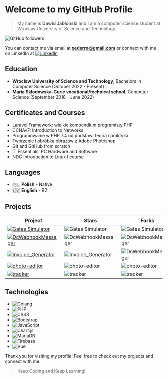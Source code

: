 # Welcome to my GitHub Profile

>My name is **Dawid Jabłoński** and I am a computer science student at Wroclaw University of Science and Technology.

![GitHub followers](https://img.shields.io/github/followers/xederro?color=blueviolet&style=flat-square)

You can contact me via email at **[xederro@gmail.com](mailto:xederro@gmail.com)** 
or connect with me on LinkedIn at [![LinkedIn](https://img.shields.io/badge/-LinkedIn-blue?style=flat-square&logo=linkedin&logoColor=white&link=https://linkedin.com/in/dawidjablonski)](https://linkedin.com/in/dawidjablonski)

## Education

-   **Wroclaw University of Science and Technology**, Bachelors in Computer Science (October 2022 - Present)
-   **Maria Skłodowska-Curie vocational/technical school**, Computer Science (September 2018 - June 2022)

## Certificates and Courses

-   Laravel Framework: wielkie kompendium programisty PHP
-   CCNAv7: Introduction to Networks
-   Programowanie w PHP 7.4 od podstaw: teoria i praktyka
-   Tworzenie i obróbka obrazów z Adobe Photoshop
-   Git and GitHub from scratch
-   IT Essentials: PC Hardware and Software
-   NDG Introduction to Linux I course

## Languages

-   🇵🇱 **Polish** - Native
-   🇺🇸 **English** - B2

## Projects

| Project                                                                                                                                                                                                                            | Stars | Forks | Issues | Pull Requests |
| ---------------------------------------------------------------------------------------------------------------------------------------------------------------------------------------------------------------------------------- | ----- | ----- | ------ | ------------- |
| [![Gates Simulator](https://img.shields.io/badge/-Gates_Simulator-blueviolet?style=flat-square&logo=github&logoColor=white&link=https://github.com/cholewakrzysztof/lab-project)]([https://github.com/xederro/photo-editor](https://github.com/cholewakrzysztof/lab-project))|![Gates Simulator](https://img.shields.io/github/stars/cholewakrzysztof/lab-project?color=blueviolet&style=flat-square)|![Gates Simulator](https://img.shields.io/github/forks/cholewakrzysztof/lab-project?color=blueviolet&style=flat-square)|![Gates Simulator](https://img.shields.io/github/issues/cholewakrzysztof/lab-project?color=blueviolet&style=flat-square)|![Gates Simulator](https://img.shields.io/github/issues-pr/cholewakrzysztof/lab-project?color=blueviolet&style=flat-square)|
| [![DcWebhookMessager](https://img.shields.io/badge/-Dc_Webhook_Messager-blueviolet?style=flat-square&logo=github&logoColor=white&link=https://github.com/xederro/DcWebhookMessager)](https://github.com/xederro/DcWebhookMessager) |![DcWebhookMessager](https://img.shields.io/github/stars/xederro/DcWebhookMessager?color=blueviolet&style=flat-square)|![DcWebhookMessager](https://img.shields.io/github/forks/xederro/DcWebhookMessager?color=blueviolet&style=flat-square)|![DcWebhookMessager](https://img.shields.io/github/issues/xederro/DcWebhookMessager?color=blueviolet&style=flat-square)|![DcWebhookMessager](https://img.shields.io/github/issues-pr/xederro/DcWebhookMessager?color=blueviolet&style=flat-square)|
| [![Invoice_Generator](https://img.shields.io/badge/-Invoice_Generator-blueviolet?style=flat-square&logo=github&logoColor=white&link=https://github.com/xederro/Invoice_Generator)](https://github.com/xederro/Invoice_Generator)   |![Invoice_Generator](https://img.shields.io/github/stars/xederro/DcWebhookMessager?color=blueviolet&style=flat-square)|![DcWebhookMessager](https://img.shields.io/github/forks/xederro/DcWebhookMessager?color=blueviolet&style=flat-square)|![Invoice_Generator](https://img.shields.io/github/issues/xederro/Invoice_Generator?color=blueviolet&style=flat-square)|![Invoice_Generator](https://img.shields.io/github/issues-pr/xederro/Invoice_Generator?color=blueviolet&style=flat-square)|
| [![photo-editor](https://img.shields.io/badge/-Photo_Editor-blueviolet?style=flat-square&logo=github&logoColor=white&link=https://github.com/xederro/photo-editor)](https://github.com/xederro/photo-editor)|![photo-editor](https://img.shields.io/github/stars/xederro/photo-editor?color=blueviolet&style=flat-square)|![photo-editor](https://img.shields.io/github/forks/xederro/photo-editor?color=blueviolet&style=flat-square)|![photo-editor](https://img.shields.io/github/issues/xederro/photo-editor?color=blueviolet&style=flat-square)|![photo-editor](https://img.shields.io/github/issues-pr/xederro/photo-editor?color=blueviolet&style=flat-square)|
| [![tracker](https://img.shields.io/badge/-tracker-blueviolet?style=flat-square&logo=github&logoColor=white&link=https://github.com/xederro/tracker)](https://github.com/xederro/tracker)|![tracker](https://img.shields.io/github/stars/xederro/tracker?color=blueviolet&style=flat-square)|![tracker](https://img.shields.io/github/forks/xederro/tracker?color=blueviolet&style=flat-square)|![tracker](https://img.shields.io/github/issues/xederro/tracker?color=blueviolet&style=flat-square)|![tracker](https://img.shields.io/github/issues-pr/xederro/tracker?color=blueviolet&style=flat-square)|

## Technologies

-  ![Golang](https://img.shields.io/badge/-Golang-blueviolet?style=flat-square&logo=go&logoColor=white) 
-  ![PHP](https://img.shields.io/badge/-PHP-blueviolet?style=flat-square&logo=php&logoColor=white)
-  ![CSS3](https://img.shields.io/badge/-CSS3-blueviolet?style=flat-square&logo=css3&logoColor=white)
-  ![Bootstrap](https://img.shields.io/badge/-Bootstrap-blueviolet?style=flat-square&logo=bootstrap&logoColor=white)
-  ![JavaScript](https://img.shields.io/badge/-JavaScript-blueviolet?style=flat-square&logo=php&logoColor=white)
-  ![Chart.js](https://img.shields.io/badge/-Chart.js-blueviolet?style=flat-square&logo=chart.js&logoColor=white)
-  ![MariaDB](https://img.shields.io/badge/-MariaDB-blueviolet?style=flat-square&logo=mariadb&logoColor=white)
-  ![Firebase](https://img.shields.io/badge/-Firebase-blueviolet?style=flat-square&logo=firebase&logoColor=white)
-  ![Vue](https://img.shields.io/badge/-Vue-blueviolet?style=flat-square&logo=vue.js&logoColor=white)

Thank you for visiting my profile! Feel free to check out my projects and connect with me.

> Keep Coding and Keep Learning!
